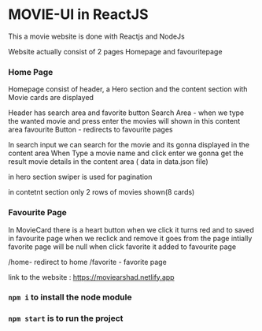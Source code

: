 #  MOVIE-UI in ReactJS

This a movie website is done with Reactjs and NodeJs

Website actually consist of 2 pages 
Homepage and favouritepage 

### Home Page

Homepage consist of header, a Hero section and the content section with Movie cards are displayed

Header has search area and favorite button 
Search Area - when we type the wanted movie and press enter the movies will shown in this content area
favourite Button - redirects to favourite pages

In search input we can search for the movie and its gonna displayed in the content area
When Type a movie name and click enter we gonna get the result movie details in the content area ( data in data.json file)

in hero section swiper is used for pagination

in contetnt section only 2 rows of movies shown(8 cards) 

### Favourite Page

In MovieCard there is a heart button when we click it turns red and to saved in favourite page when we reclick and remove it goes from the page
intially favorite page will be null when click favorite it added to favourite page

/home- redirect to home
/favorite - favorite page

link to the website : https://moviearshad.netlify.app

### `npm i` to install the node module

### `npm start` is to run the project






